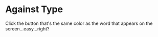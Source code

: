 # Against Type

Click the button that's the same color as the word that appears on the screen...easy...right?

